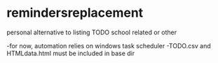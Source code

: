 # remindersreplacement
personal alternative to listing TODO school related or other

-for now, automation relies on windows task scheduler
-TODO.csv and HTMLdata.html must be included in base dir